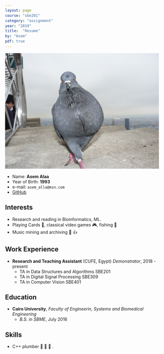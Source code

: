 ```yaml
---
layout: page
course: "sbe201"
category: "assignment"
year: "2019"
title:  "Resume"
by: "Asem"
pdf: true
---
```


![profilepic](asem.jpg)

* Name: **Asem Alaa**
* Year of Birth: **1993**
* e-mail: `asem_alla@msn.com`
* [GitHub](https://github.com/A-Alaa)

## Interests

* Research and reading in Bioinformatics, ML.
* Playing Cards :flower_playing_cards:, classical video games :video_game:, fishing :fishing_pole_and_fish:
* Music mining and archiving :musical_score: :+1:

## Work Experience

* **Research and Teaching Assistant** (CUFE, Egypt)
    *Demonstrator*, 2018 - present
    * TA in Data Structures and Algorithms SBE201
    * TA in Digital Signal Processing SBE309
    * TA in Computer Vision SBE401

## Education

* **Cairo University**, *Faculty of Engineerin, Systems and Biomedical Engineering*
  * *B.S. in SBME*, July 2016

## Skills

* C++ plumber :wrench: :nut_and_bolt: :hammer: .